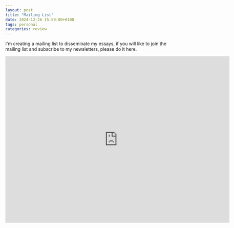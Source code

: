 ```yaml
---
layout: post
title: "Mailing List"
date: 2024-12-26 15:59:00+0100
tags: personal 
categories: review
---
```


I'm creating a mailing list to disseminate my essays, if you will like to join the mailing list and subscribe to my newsletters, please do it here.

<iframe src="https://docs.google.com/forms/d/e/1FAIpQLSe8FTQIw0Kk_Ea1MxjRM2xLq8cD95MUJanSeBfekb-EY3GPJA/viewform?embedded=true" width="700" height="520" frameborder="0" marginheight="0" marginwidth="0">Loading…</iframe>